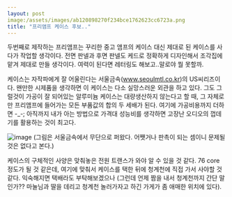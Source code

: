 ```yaml
---
layout: post
image:/assets/images/ab120898270f234bce1762623cc6723a.png
title: "프리앰프 케이스 후보.."
---
```


두번째로 제작하는 프리앰프는 꾸리한 중고 앰프의 케이스 대신 제대로 된 케이스를 사다가 작업할 생각이다. 전면 판넬과 후면 판넬도 케드로 정확하게 디자인해서 조각집에 맡겨 제대로 만들 생각이다. 여력이 된다면 레터링도 해보고..말로야 뭘 못할까.

케이스는 자작파에게 잘 어울린다는 서울금속(www.seoulmtl.co.kr)의 US씨리즈이다. 왠만한 시제품을 생각하면 이 케이스는 다소 실망스러운 외관을 하고 있다. 그도 그럴것이 가공이 잘 되어있는 알루미늄 케이스는 대량생산하지 않는다고 할 때, 그 자체로만 프리앰프에 들어가는 모든 부품값의 합의 두 세배가 된다. 여기에 가공비용까지 더하면 -_-; 아직까지 내가 아는 방법으로 가격대 성능비를 생각하면 고장난 오디오의 껍데기를 활용하는 것이 최고다.

![image](/assets/images/ab120898270f234bce1762623cc6723a.png)
(그림은 서울금속에서 무단으로 퍼왔다. 어쨋거나 판촉이 되는 셈이니 문제될 것은 없다고 본다.)

케이스의 구체적인 사양은 맞춰놓은 전원 트랜스가 와야 알 수 있을 것 같다. 76 core 정도가 될 것 같은데, 여기에 맞춰서 케이스를 택한 뒤에 청계천에 직접 가서 사야할 것 같다. 익숙해지면 택배라도 부탁해보겠으나 (그런데 언제 짬을 내서 청계천까지 간단 말인가?? 마눌님과 딸을 데리고 청계천 놀러가자고 하긴 가게가 좀 애매한 위치에 있다).




